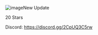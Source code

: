 ![image](https://github.com/user-attachments/assets/b02c0e77-9dad-4dbc-98d0-0c80ddd3790b)New Update

20 Stars




Discord: https://discord.gg/2CpUQ3C5rw

